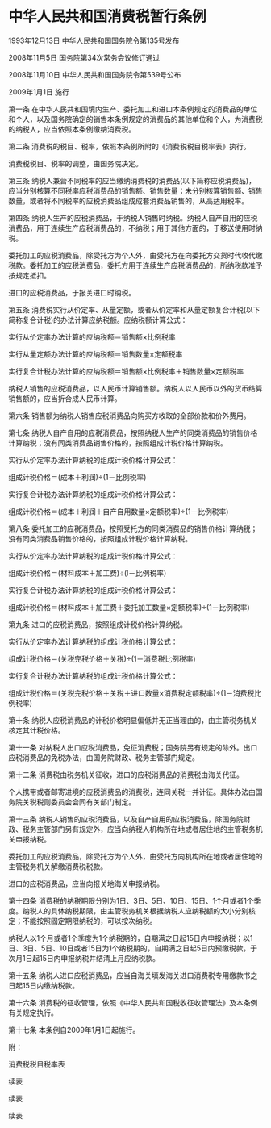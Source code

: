 # 中华人民共和国消费税暂行条例

1993年12月13日 中华人民共和国国务院令第135号发布　

2008年11月5日 国务院第34次常务会议修订通过

2008年11月10日 中华人民共和国国务院令第539号公布

2009年1月1日 施行

<!-- INFO END -->

第一条 在中华人民共和国境内生产、委托加工和进口本条例规定的消费品的单位和个人，以及国务院确定的销售本条例规定的消费品的其他单位和个人，为消费税的纳税人，应当依照本条例缴纳消费税。

第二条 消费税的税目、税率，依照本条例所附的《消费税税目税率表》执行。

消费税税目、税率的调整，由国务院决定。

第三条 纳税人兼营不同税率的应当缴纳消费税的消费品(以下简称应税消费品)，应当分别核算不同税率应税消费品的销售额、销售数量；未分别核算销售额、销售数量，或者将不同税率的应税消费品组成成套消费品销售的，从高适用税率。

第四条 纳税人生产的应税消费品，于纳税人销售时纳税。纳税人自产自用的应税消费品，用于连续生产应税消费品的，不纳税；用于其他方面的，于移送使用时纳税。

委托加工的应税消费品，除受托方为个人外，由受托方在向委托方交货时代收代缴税款。委托加工的应税消费品，委托方用于连续生产应税消费品的，所纳税款准予按规定抵扣。

进口的应税消费品，于报关进口时纳税。

第五条 消费税实行从价定率、从量定额，或者从价定率和从量定额复合计税(以下简称复合计税)的办法计算应纳税额。应纳税额计算公式：

实行从价定率办法计算的应纳税额＝销售额×比例税率

实行从量定额办法计算的应纳税额＝销售数量×定额税率

实行复合计税办法计算的应纳税额＝销售额×比例税率＋销售数量×定额税率

纳税人销售的应税消费品，以人民币计算销售额。纳税人以人民币以外的货币结算销售额的，应当折合成人民币计算。

第六条 销售额为纳税人销售应税消费品向购买方收取的全部价款和价外费用。

第七条 纳税人自产自用的应税消费品，按照纳税人生产的同类消费品的销售价格计算纳税；没有同类消费品销售价格的，按照组成计税价格计算纳税。

实行从价定率办法计算纳税的组成计税价格计算公式：

组成计税价格＝(成本＋利润)÷(1－比例税率)

实行复合计税办法计算纳税的组成计税价格计算公式：

组成计税价格＝(成本＋利润＋自产自用数量×定额税率)÷(1－比例税率)

第八条 委托加工的应税消费品，按照受托方的同类消费品的销售价格计算纳税；没有同类消费品销售价格的，按照组成计税价格计算纳税。

实行从价定率办法计算纳税的组成计税价格计算公式：

组成计税价格＝(材料成本＋加工费)÷(l－比例税率)

实行复合计税办法计算纳税的组成计税价格计算公式：

组成计税价格＝(材料成本＋加工费＋委托加工数量×定额税率)÷(1－比例税率)

第九条 进口的应税消费品，按照组成计税价格计算纳税。

实行从价定率办法计算纳税的组成计税价格计算公式：

组成计税价格＝(关税完税价格＋关税)÷(1－消费税比例税率)

实行复合计税办法计算纳税的组成计税价格计算公式：

组成计税价格＝(关税完税价格＋关税＋进口数量×消费税定额税率)÷(1－消费税比例税率)

第十条 纳税人应税消费品的计税价格明显偏低并无正当理由的，由主管税务机关核定其计税价格。

第十一条 对纳税人出口应税消费品，免征消费税；国务院另有规定的除外。出口应税消费品的免税办法，由国务院财政、税务主管部门规定。

第十二条 消费税由税务机关征收，进口的应税消费品的消费税由海关代征。

个人携带或者邮寄进境的应税消费品的消费税，连同关税一并计征。具体办法由国务院关税税则委员会会同有关部门制定。

第十三条 纳税人销售的应税消费品，以及自产自用的应税消费品，除国务院财政、税务主管部门另有规定外，应当向纳税人机构所在地或者居住地的主管税务机关申报纳税。

委托加工的应税消费品，除受托方为个人外，由受托方向机构所在地或者居住地的主管税务机关解缴消费税税款。

进口的应税消费品，应当向报关地海关申报纳税。

第十四条 消费税的纳税期限分别为1日、3日、5日、10日、15日、1个月或者1个季度。纳税人的具体纳税期限，由主管税务机关根据纳税人应纳税额的大小分别核定；不能按照固定期限纳税的，可以按次纳税。

纳税人以1个月或者1个季度为1个纳税期的，自期满之日起15日内申报纳税；以1日、3日、5日、10日或者15日为1个纳税期的，自期满之日起5日内预缴税款，于次月1日起15日内申报纳税并结清上月应纳税款。

第十五条 纳税人进口应税消费品，应当自海关填发海关进口消费税专用缴款书之日起15日内缴纳税款。

第十六条 消费税的征收管理，依照《中华人民共和国税收征收管理法》及本条例有关规定执行。

第十七条 本条例自2009年1月1日起施行。

附：

消费税税目税率表

续表

续表

续表